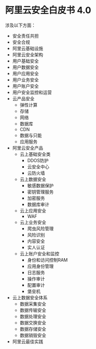 # 阿里云安全白皮书 4.0

涉及以下方面：

- 安全责任共担
- 安全合规
- 阿里云基础设施
- 阿里云安全架构
- 用户基础安全
- 用户数据安全
- 用户应用安全
- 用户业务安全
- 用户账户安全
- 用户安全监控和运营
- 云产品安全
  - 弹性计算
  - 存储
  - 网络
  - 数据库
  - CDN
  - 数据与只能
  - 应用服务
- 阿里云安全产品
  - 云上基础安全类
    - DDOS防护
    - 云安全中心
    - 云防火墙
  - 云上数据安全
    - 敏感数据保护
    - 密钥管理服务
    - 加密服务
    - 数据库审计
  - 云上应用安全
    - WAF
  - 云上业务安全
    - 爬虫风险管理
    - 风险识别
    - 内容安全
    - 实人认证
  - 云上账户安全和监控
    - 身份和访问控制RAM
    - 应用身份管理
    - 日志服务
    - 操作审计
    - 配置审计
    - 堡垒机
- 云上数据安全体系
  - 数据采集安全
  - 数据传输安全
  - 数据处理安全
  - 数据交换安全
  - 数据存储安全
  - 数据销毁安全
- 阿里云最佳实践
